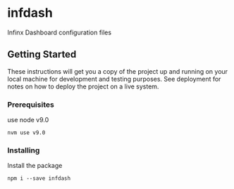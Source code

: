# infdash

Infinx Dashboard configuration files

## Getting Started

These instructions will get you a copy of the project up and running on your local machine for development and testing purposes. See deployment for notes on how to deploy the project on a live system.

### Prerequisites

use node v9.0

```
nvm use v9.0
```

### Installing

Install the package

```
npm i --save infdash
```
